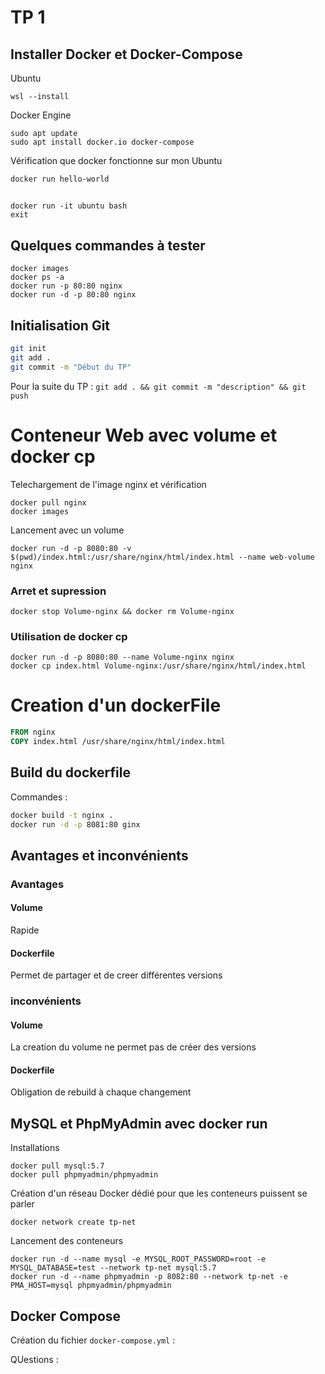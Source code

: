# TP 1

## Installer Docker et Docker-Compose

Ubuntu

```
wsl --install

```

Docker Engine
```
sudo apt update
sudo apt install docker.io docker-compose
```
Vérification que docker fonctionne sur mon Ubuntu

```
docker run hello-world
```

## 

```
docker run -it ubuntu bash
exit
```

## Quelques commandes à tester

```
docker images
docker ps -a
docker run -p 80:80 nginx
docker run -d -p 80:80 nginx
```

## Initialisation Git

```bash
git init
git add .
git commit -m "Début du TP"
```
Pour la suite du TP : `git add . && git commit -m "description" && git push`

# Conteneur Web avec volume et docker cp

Telechargement de l'image nginx et vérification

```
docker pull nginx
docker images
```

Lancement avec un volume

```
docker run -d -p 8080:80 -v $(pwd)/index.html:/usr/share/nginx/html/index.html --name web-volume nginx
```
 
 
### Arret et supression
```
docker stop Volume-nginx && docker rm Volume-nginx
```

### Utilisation de docker cp
```
docker run -d -p 8080:80 --name Volume-nginx nginx
docker cp index.html Volume-nginx:/usr/share/nginx/html/index.html
```

# Creation d'un dockerFile
```Dockerfile
FROM nginx
COPY index.html /usr/share/nginx/html/index.html
```

## Build du dockerfile

Commandes :
```bash
docker build -t nginx .
docker run -d -p 8081:80 ginx
```

## Avantages et inconvénients
### Avantages 
#### Volume 
Rapide
#### Dockerfile
Permet de partager et de creer différentes versions

### inconvénients 
#### Volume 
La creation du volume ne permet pas de créer des versions 
#### Dockerfile
Obligation de rebuild à chaque changement 

## MySQL et PhpMyAdmin avec docker run

Installations

```
docker pull mysql:5.7
docker pull phpmyadmin/phpmyadmin
```

Création d'un réseau Docker dédié pour que les conteneurs puissent se parler

```
docker network create tp-net
```

Lancement des conteneurs 

```
docker run -d --name mysql -e MYSQL_ROOT_PASSWORD=root -e MYSQL_DATABASE=test --network tp-net mysql:5.7
docker run -d --name phpmyadmin -p 8082:80 --network tp-net -e PMA_HOST=mysql phpmyadmin/phpmyadmin
```

## Docker Compose

Création du fichier `docker-compose.yml` :

QUestions : 


